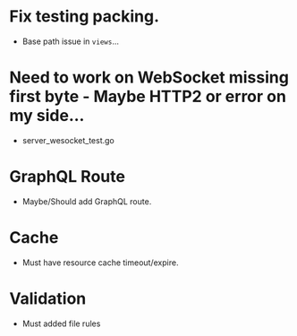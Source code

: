 # Fix testing packing.
- Base path issue in `views`...

# Need to work on WebSocket missing first byte - Maybe HTTP2 or error on my side...
- server_wesocket_test.go

# GraphQL Route
- Maybe/Should add GraphQL route.

# Cache
- Must have resource cache timeout/expire.

# Validation
- Must added file rules